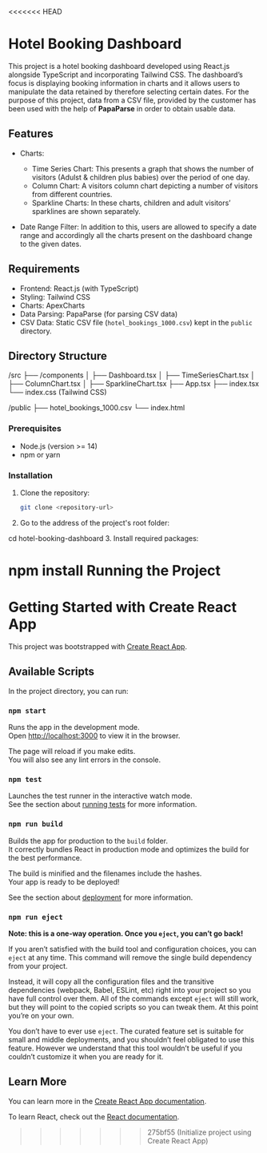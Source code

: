 <<<<<<< HEAD
# Hotel Booking Dashboard

This project is a hotel booking dashboard developed using React.js alongside TypeScript and incorporating Tailwind CSS. The dashboard’s focus is displaying booking information in charts and it allows users to manipulate the data retained by therefore selecting certain dates. For the purpose of this project, data from a CSV file, provided by the customer has been used with the help of **PapaParse** in order to obtain usable data.

## Features

- Charts: 
  - Time Series Chart: This presents a graph that shows the number of visitors (Adulst & children plus babies) over the period of one day.
  - Column Chart: A visitors column chart depicting a number of visitors from different countries.
  - Sparkline Charts: In these charts, children and adult visitors’ sparklines are shown separately.

- Date Range Filter: In addition to this, users are allowed to specify a date range and accordingly all the charts present on the dashboard change to the given dates.

## Requirements

- Frontend: React.js (with TypeScript)
- Styling: Tailwind CSS
- Charts: ApexCharts
- Data Parsing: PapaParse (for parsing CSV data)
- CSV Data: Static CSV file (`hotel_bookings_1000.csv`) kept in the `public` directory.

## Directory Structure

/src ├── /components │ ├── Dashboard.tsx │ ├── TimeSeriesChart.tsx │ ├── ColumnChart.tsx │ ├── SparklineChart.tsx ├── App.tsx ├── index.tsx └── index.css (Tailwind CSS)

/public ├── hotel_bookings_1000.csv └── index.html


### Prerequisites

- Node.js (version >= 14)
- npm or yarn

### Installation

1. Clone the repository:

   ```bash
   git clone <repository-url>
2. Go to the address of the project's root folder:


cd hotel-booking-dashboard
3. Install required packages:


npm install
Running the Project
=======
# Getting Started with Create React App

This project was bootstrapped with [Create React App](https://github.com/facebook/create-react-app).

## Available Scripts

In the project directory, you can run:

### `npm start`

Runs the app in the development mode.\
Open [http://localhost:3000](http://localhost:3000) to view it in the browser.

The page will reload if you make edits.\
You will also see any lint errors in the console.

### `npm test`

Launches the test runner in the interactive watch mode.\
See the section about [running tests](https://facebook.github.io/create-react-app/docs/running-tests) for more information.

### `npm run build`

Builds the app for production to the `build` folder.\
It correctly bundles React in production mode and optimizes the build for the best performance.

The build is minified and the filenames include the hashes.\
Your app is ready to be deployed!

See the section about [deployment](https://facebook.github.io/create-react-app/docs/deployment) for more information.

### `npm run eject`

**Note: this is a one-way operation. Once you `eject`, you can’t go back!**

If you aren’t satisfied with the build tool and configuration choices, you can `eject` at any time. This command will remove the single build dependency from your project.

Instead, it will copy all the configuration files and the transitive dependencies (webpack, Babel, ESLint, etc) right into your project so you have full control over them. All of the commands except `eject` will still work, but they will point to the copied scripts so you can tweak them. At this point you’re on your own.

You don’t have to ever use `eject`. The curated feature set is suitable for small and middle deployments, and you shouldn’t feel obligated to use this feature. However we understand that this tool wouldn’t be useful if you couldn’t customize it when you are ready for it.

## Learn More

You can learn more in the [Create React App documentation](https://facebook.github.io/create-react-app/docs/getting-started).

To learn React, check out the [React documentation](https://reactjs.org/).
>>>>>>> 275bf55 (Initialize project using Create React App)
